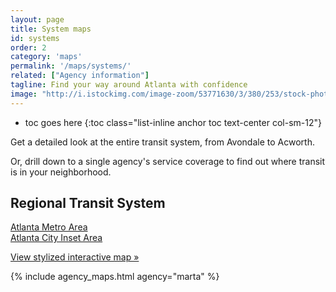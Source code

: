 ```yaml
---
layout: page
title: System maps
id: systems
order: 2
category: 'maps'
permalink: '/maps/systems/'
related: ["Agency information"]
tagline: Find your way around Atlanta with confidence
image: "http://i.istockimg.com/image-zoom/53771630/3/380/253/stock-photo-53771630-friends-at-subway-station-studying-the-map-.jpg"
---
```


* toc goes here
{:toc class="list-inline anchor toc text-center col-sm-12"}

Get a detailed look at the entire transit system, from Avondale to Acworth. 

Or, drill down to a single agency's service coverage to find out where transit is in your neighborhood.

## Regional Transit System

<a href="img/Regional_Transit_System_Map_2012_Web_Exterior.pdf" target="_new"><i class="fa fa-download right-5"></i>Atlanta Metro Area</a><br>
<a href="img/Regional_Transit_System_Map_2012_Web_Interior.pdf" target="_new"><i class="fa fa-download right-5"></i>Atlanta City Inset Area</a><br>

[View stylized interactive map »](/maps/interactive)


{% include agency_maps.html agency="marta" %}




